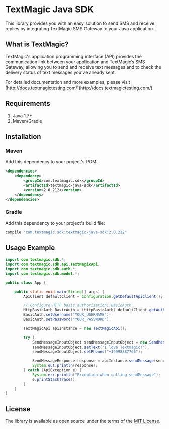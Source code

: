 # TextMagic Java SDK
This library provides you with an easy solution to send SMS and receive replies by integrating TextMagic SMS Gateway to your Java application.

## What is TextMagic?
TextMagic's application programming interface (API) provides the communication link between your application and TextMagic’s SMS Gateway, allowing you to send and receive text messages and to check the delivery status of text messages you’ve already sent.

For detailed documentation and more examples, please visit [http://docs.textmagictesting.com/](http://docs.textmagictesting.com/)

## Requirements

1. Java 1.7+
2. Maven/Gradle

## Installation

### Maven

Add this dependency to your project's POM:
```xml
<dependencies>
    <dependency>
        <groupId>com.textmagic.sdk</groupId>
        <artifactId>textmagic-java-sdk</artifactId>
        <version>2.0.212</version>
    </dependency>
</dependencies>
```

### Gradle

Add this dependency to your project's build file:
```groovy
compile "com.textmagic.sdk:textmagic-java-sdk:2.0.212"
```

## Usage Example

```java
import com.textmagic.sdk.*;
import com.textmagic.sdk.api.TextMagicApi;
import com.textmagic.sdk.auth.*;
import com.textmagic.sdk.model.*;

public class App {

    public static void main(String[] args) {
        ApiClient defaultClient = Configuration.getDefaultApiClient();

        // Configure HTTP basic authorization: BasicAuth
        HttpBasicAuth BasicAuth = (HttpBasicAuth) defaultClient.getAuthentication("BasicAuth");
        BasicAuth.setUsername("YOUR_USERNAME");
        BasicAuth.setPassword("YOUR_PASSWORD");

        TextMagicApi apiInstance = new TextMagicApi();

        try {
            SendMessageInputObject sendMessageInputObject = new SendMessageInputObject();
            sendMessageInputObject.setText("I love Textmagic!");
            sendMessageInputObject.setPhones("+19998887766");

            SendMessageResponse response = apiInstance.sendMessage(sendMessageInputObject, true);
            System.out.println(response);
        } catch (ApiException e) {
            System.err.println("Exception when calling sendMessage");
            e.printStackTrace();
        }
    }
}
```

## License
The library is available as open source under the terms of the [MIT License](http://opensource.org/licenses/MIT).